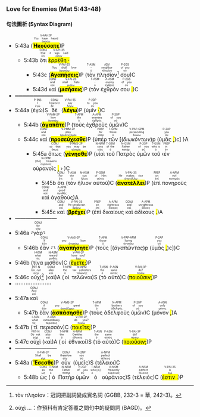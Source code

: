 
### Love for Enemies (Mat 5:43-48)



#### 句法圖析 (Syntax Diagram)

- 5:43a (<RUBY><ruby><ruby><mark class='verb'><strong>Ἠκούσατε</mark></strong><rt>ἀκούω</rt></ruby><rt>You have heard</rt></ruby><rt>V-AAI-2P</rt></RUBY>)P
	- 5:43b <RUBY><ruby><ruby>ὅτι<rt>ὅτι</rt></ruby><rt>that</rt></ruby><rt>CONJ</rt></RUBY> <RUBY><ruby><ruby><mark class='verb'>ἐρρέθη <mark class='punctuation'>·</mark></mark><rt>εἶπον</rt></ruby><rt>it was said</rt></ruby><rt>V-API-3S</rt></RUBY> 
		- 5:43c (<RUBY><ruby><ruby><mark class='verb'><strong>Ἀγαπήσεις</mark></strong><rt>ἀγαπάω</rt></ruby><rt>You shall love</rt></ruby><rt>V-FAI-2S</rt></RUBY>)P (<RUBY><ruby><ruby>τὸν<rt>ὁ</rt></ruby><rt>-</rt></ruby><rt>T-ASM</rt></RUBY> <RUBY><ruby><ruby>πλησίον<rt>πλησίον</rt></ruby><rt>neighbor</rt></ruby><rt>ADV</rt></RUBY>[^1] <RUBY><ruby><ruby>σου<rt>σύ</rt></ruby><rt>of you</rt></ruby><rt>P-2GS</rt></RUBY>)C
		- 5:43d <RUBY><ruby><ruby>καὶ<rt>καί</rt></ruby><rt>and</rt></ruby><rt>CONJ</rt></RUBY> (<RUBY><ruby><ruby><mark class='verb'><strong>μισήσεις</mark></strong><rt>μισέω</rt></ruby><rt>shall hate</rt></ruby><rt>V-FAI-2S</rt></RUBY>)P (<RUBY><ruby><ruby>τὸν<rt>ὁ</rt></ruby><rt>-</rt></ruby><rt>T-ASM</rt></RUBY> <RUBY><ruby><ruby>ἐχθρόν<rt>ἐχθρός</rt></ruby><rt>enemy</rt></ruby><rt>A-ASM</rt></RUBY> <RUBY><ruby><ruby>σου <mark class='punctuation'>.</mark><rt>σύ</rt></ruby><rt>of you</rt></ruby><rt>P-2GS</rt></RUBY>)C 
- ═════════════
- 5:44a (<RUBY><ruby><ruby>ἐγὼ<rt>ἐγώ</rt></ruby><rt>I</rt></ruby><rt>P-1NS</rt></RUBY>)S <RUBY><ruby><ruby>δὲ<rt>δέ</rt></ruby><rt>however</rt></ruby><rt>CONJ</rt></RUBY> (<RUBY><ruby><ruby><mark class='verb'><strong>λέγω</mark></strong><rt>λέγω</rt></ruby><rt>say</rt></ruby><rt>V-PAI-1S</rt></RUBY>)P (<RUBY><ruby><ruby>ὑμῖν <mark class='punctuation'>·</mark><rt>σύ</rt></ruby><rt>to you</rt></ruby><rt>P-2DP</rt></RUBY>)C 
	- 5:44b (<RUBY><ruby><ruby><mark class='verb'><strong>ἀγαπᾶτε</mark></strong><rt>ἀγαπάω</rt></ruby><rt>love</rt></ruby><rt>V-PAM-2P</rt></RUBY>)P (<RUBY><ruby><ruby>τοὺς<rt>ὁ</rt></ruby><rt>the</rt></ruby><rt>T-APM</rt></RUBY> <RUBY><ruby><ruby>ἐχθροὺς<rt>ἐχθρός</rt></ruby><rt>enemies</rt></ruby><rt>A-APM</rt></RUBY> <RUBY><ruby><ruby>ὑμῶν<rt>σύ</rt></ruby><rt>of you</rt></ruby><rt>P-2GP</rt></RUBY>)C
	- 5:44c <RUBY><ruby><ruby>καὶ<rt>καί</rt></ruby><rt>and</rt></ruby><rt>CONJ</rt></RUBY> (<RUBY><ruby><ruby><mark class='verb'><strong>προσεύχεσθε</mark></strong><rt>προσεύχομαι</rt></ruby><rt>pray</rt></ruby><rt>V-PMM-2P</rt></RUBY>)P {<RUBY><ruby><ruby>ὑπὲρ<rt>ὑπέρ</rt></ruby><rt>for</rt></ruby><rt>PREP</rt></RUBY> <RUBY><ruby><ruby>τῶν<rt>ὁ</rt></ruby><rt>those</rt></ruby><rt>T-GPM</rt></RUBY> [(<RUBY><ruby><ruby><em><em>διωκόντων</em></em><rt>διώκω</rt></ruby><rt>persecuting</rt></ruby><rt>V-PAP-GPM</rt></RUBY>)p (<RUBY><ruby><ruby>ὑμᾶς <mark class='punctuation'>,</mark><rt>σύ</rt></ruby><rt>you</rt></ruby><rt>P-2AP</rt></RUBY>)c] }A
		- 5:45a <RUBY><ruby><ruby>ὅπως<rt>ὅπως</rt></ruby><rt>so that</rt></ruby><rt>CONJ</rt></RUBY> (<RUBY><ruby><ruby><mark class='verb'><strong>γένησθε</mark></strong><rt>γίνομαι</rt></ruby><rt>you may be</rt></ruby><rt>V-AMS-2P</rt></RUBY>)P (<RUBY><ruby><ruby>υἱοὶ<rt>υἱός</rt></ruby><rt>sons</rt></ruby><rt>N-NPM</rt></RUBY> <RUBY><ruby><ruby>τοῦ<rt>ὁ</rt></ruby><rt>of the</rt></ruby><rt>T-GSM</rt></RUBY> <RUBY><ruby><ruby>Πατρὸς<rt>πατήρ</rt></ruby><rt>Father</rt></ruby><rt>N-GSM</rt></RUBY> <RUBY><ruby><ruby>ὑμῶν<rt>σύ</rt></ruby><rt>of you</rt></ruby><rt>P-2GP</rt></RUBY> <RUBY><ruby><ruby>τοῦ<rt>ὁ</rt></ruby><rt>who is</rt></ruby><rt>T-GSM</rt></RUBY> ‹<RUBY><ruby><ruby>ἐν<rt>ἐν</rt></ruby><rt>in</rt></ruby><rt>PREP</rt></RUBY> <RUBY><ruby><ruby>οὐρανοῖς <mark class='punctuation'>,</mark><rt>οὐρανός</rt></ruby><rt>[the] heavens</rt></ruby><rt>N-DPM</rt></RUBY> › )C
			- 5:45b <RUBY><ruby><ruby>ὅτι<rt>ὅτι</rt></ruby><rt>For</rt></ruby><rt>CONJ</rt></RUBY> (<RUBY><ruby><ruby>τὸν<rt>ὁ</rt></ruby><rt>the</rt></ruby><rt>T-ASM</rt></RUBY> <RUBY><ruby><ruby>ἥλιον<rt>ἥλιος</rt></ruby><rt>sun</rt></ruby><rt>N-ASM</rt></RUBY> <RUBY><ruby><ruby>αὐτοῦ<rt>αὐτός</rt></ruby><rt>of Him</rt></ruby><rt>P-GSM</rt></RUBY>)C (<RUBY><ruby><ruby><mark class='verb'><strong>ἀνατέλλει</mark></strong><rt>ἀνατέλλω</rt></ruby><rt>He makes rise</rt></ruby><rt>V-PAI-3S</rt></RUBY>)P (<RUBY><ruby><ruby>ἐπὶ<rt>ἐπί</rt></ruby><rt>on</rt></ruby><rt>PREP</rt></RUBY> <RUBY><ruby><ruby>πονηροὺς<rt>πονηρός</rt></ruby><rt>evil</rt></ruby><rt>A-APM</rt></RUBY> <RUBY><ruby><ruby>καὶ<rt>καί</rt></ruby><rt>and</rt></ruby><rt>CONJ</rt></RUBY> <RUBY><ruby><ruby>ἀγαθοὺς<rt>ἀγαθός</rt></ruby><rt>good</rt></ruby><rt>A-APM</rt></RUBY>)A
			- 5:45c <RUBY><ruby><ruby>καὶ<rt>καί</rt></ruby><rt>and</rt></ruby><rt>CONJ</rt></RUBY> (<RUBY><ruby><ruby><mark class='verb'><strong>βρέχει</mark></strong><rt>βρέχω</rt></ruby><rt>He sends rain</rt></ruby><rt>V-PAI-3S</rt></RUBY>)P (<RUBY><ruby><ruby>ἐπὶ<rt>ἐπί</rt></ruby><rt>on</rt></ruby><rt>PREP</rt></RUBY> <RUBY><ruby><ruby>δικαίους<rt>δίκαιος</rt></ruby><rt>righteous</rt></ruby><rt>A-APM</rt></RUBY> <RUBY><ruby><ruby>καὶ<rt>καί</rt></ruby><rt>and</rt></ruby><rt>CONJ</rt></RUBY> <RUBY><ruby><ruby>ἀδίκους <mark class='punctuation'>.</mark><rt>ἄδικος</rt></ruby><rt>unrighteous</rt></ruby><rt>A-APM</rt></RUBY>)A 
- ————————
- 5:46a ⸉<RUBY><ruby><ruby>γὰρ<rt>γάρ</rt></ruby><rt>for</rt></ruby><rt>CONJ</rt></RUBY>⸊
	- 5:46b <RUBY><ruby><ruby>ἐὰν<rt>ἐάν</rt></ruby><rt>If</rt></ruby><rt>CONJ</rt></RUBY> ⸉⸊ (<RUBY><ruby><ruby><mark class='verb'><strong>ἀγαπήσητε</mark></strong><rt>ἀγαπάω</rt></ruby><rt>you love</rt></ruby><rt>V-AAS-2P</rt></RUBY>)P {<RUBY><ruby><ruby>τοὺς<rt>ὁ</rt></ruby><rt>those</rt></ruby><rt>T-APM</rt></RUBY> [(<RUBY><ruby><ruby><em><em>ἀγαπῶντας</em></em><rt>ἀγαπάω</rt></ruby><rt>loving</rt></ruby><rt>V-PAP-APM</rt></RUBY>)p (<RUBY><ruby><ruby>ὑμᾶς <mark class='punctuation'>,</mark><rt>σύ</rt></ruby><rt>you</rt></ruby><rt>P-2AP</rt></RUBY>)c]}C 
- 5:46b (<RUBY><ruby><ruby>τίνα<rt>τίς</rt></ruby><rt>what</rt></ruby><rt>I-ASM</rt></RUBY> <RUBY><ruby><ruby>μισθὸν<rt>μισθός</rt></ruby><rt>reward</rt></ruby><rt>N-ASM</rt></RUBY>)C (<RUBY><ruby><ruby><mark class='verb'>ἔχετε;</mark><rt>ἔχω</rt></ruby><rt>have you?</rt></ruby><rt>V-PAI-2P</rt></RUBY>)P 
- 5:46c <RUBY><ruby><ruby>οὐχὶ<rt>οὐχί</rt></ruby><rt>Do not</rt></ruby><rt>PRT-N</rt></RUBY>[^2] (<RUBY><ruby><ruby>καὶ<rt>καί</rt></ruby><rt>also</rt></ruby><rt>CONJ</rt></RUBY>)A (<RUBY><ruby><ruby>οἱ<rt>ὁ</rt></ruby><rt>the</rt></ruby><rt>T-NPM</rt></RUBY> <RUBY><ruby><ruby>τελῶναι<rt>τελώνης</rt></ruby><rt>tax collectors</rt></ruby><rt>N-NPM</rt></RUBY>)S (<RUBY><ruby><ruby>τὸ<rt>ὁ</rt></ruby><rt>the</rt></ruby><rt>T-ASN</rt></RUBY> <RUBY><ruby><ruby>αὐτὸ<rt>αὐτός</rt></ruby><rt>same</rt></ruby><rt>P-ASN</rt></RUBY>)C (<RUBY><ruby><ruby><mark class='verb'>ποιοῦσιν;</mark><rt>ποιέω</rt></ruby><rt>do?</rt></ruby><rt>V-PAI-3P</rt></RUBY>)P 
- ⋯⋯⋯⋯⋯⋯⋯
- 5:47a <RUBY><ruby><ruby>καὶ<rt>καί</rt></ruby><rt>And</rt></ruby><rt>CONJ</rt></RUBY>
	- 5:47b <RUBY><ruby><ruby>ἐὰν<rt>ἐάν</rt></ruby><rt>if</rt></ruby><rt>CONJ</rt></RUBY> (<RUBY><ruby><ruby><mark class='verb'><strong>ἀσπάσησθε</mark></strong><rt>ἀσπάζομαι</rt></ruby><rt>you greet</rt></ruby><rt>V-AMS-2P</rt></RUBY>)P (<RUBY><ruby><ruby>τοὺς<rt>ὁ</rt></ruby><rt>the</rt></ruby><rt>T-APM</rt></RUBY> <RUBY><ruby><ruby>ἀδελφοὺς<rt>ἀδελφός</rt></ruby><rt>brothers</rt></ruby><rt>N-APM</rt></RUBY> <RUBY><ruby><ruby>ὑμῶν<rt>σύ</rt></ruby><rt>of you</rt></ruby><rt>P-2GP</rt></RUBY>)C (<RUBY><ruby><ruby>μόνον <mark class='punctuation'>,</mark><rt>μόνος</rt></ruby><rt>only</rt></ruby><rt>A-ASN</rt></RUBY>)A 
- 5:47b (<RUBY><ruby><ruby>τί<rt>τίς</rt></ruby><rt>what</rt></ruby><rt>I-ASN</rt></RUBY> <RUBY><ruby><ruby>περισσὸν<rt>περισσός</rt></ruby><rt>extraordinary</rt></ruby><rt>A-ASN</rt></RUBY>)C (<RUBY><ruby><ruby><mark class='verb'>ποιεῖτε;</mark><rt>ποιέω</rt></ruby><rt>do you?</rt></ruby><rt>V-PAI-2P</rt></RUBY>)P 
- 5:47c <RUBY><ruby><ruby>οὐχὶ<rt>οὐχί</rt></ruby><rt>Do not</rt></ruby><rt>PRT-N</rt></RUBY> (<RUBY><ruby><ruby>καὶ<rt>καί</rt></ruby><rt>also</rt></ruby><rt>CONJ</rt></RUBY>)A (<RUBY><ruby><ruby>οἱ<rt>ὁ</rt></ruby><rt>the</rt></ruby><rt>T-NPM</rt></RUBY> <RUBY><ruby><ruby>ἐθνικοὶ<rt>ἐθνικός</rt></ruby><rt>Gentiles</rt></ruby><rt>A-NPM</rt></RUBY>)S (<RUBY><ruby><ruby>τὸ<rt>ὁ</rt></ruby><rt>the</rt></ruby><rt>T-ASN</rt></RUBY> <RUBY><ruby><ruby>αὐτὸ<rt>αὐτός</rt></ruby><rt>same</rt></ruby><rt>P-ASN</rt></RUBY>)C (<RUBY><ruby><ruby><mark class='verb'>ποιοῦσιν;</mark><rt>ποιέω</rt></ruby><rt>do?</rt></ruby><rt>V-PAI-3P</rt></RUBY>)P 
- ————————
- 5:48a (<RUBY><ruby><ruby><mark class='verb'><strong>Ἔσεσθε</mark></strong><rt>εἰμί</rt></ruby><rt>Shall be</rt></ruby><rt>V-FMI-2P</rt></RUBY>)P <RUBY><ruby><ruby>οὖν<rt>οὖν</rt></ruby><rt>therefore</rt></ruby><rt>CONJ</rt></RUBY> (<RUBY><ruby><ruby>ὑμεῖς<rt>σύ</rt></ruby><rt>you</rt></ruby><rt>P-2NP</rt></RUBY>)S (<RUBY><ruby><ruby>τέλειοι<rt>τέλειος</rt></ruby><rt>perfect</rt></ruby><rt>A-NPM</rt></RUBY>)C
	- 5:48b <RUBY><ruby><ruby>ὡς<rt>ὡς</rt></ruby><rt>as</rt></ruby><rt>CONJ</rt></RUBY> (<RUBY><ruby><ruby>ὁ<rt>ὁ</rt></ruby><rt>the</rt></ruby><rt>T-NSM</rt></RUBY> <RUBY><ruby><ruby>Πατὴρ<rt>πατήρ</rt></ruby><rt>Father</rt></ruby><rt>N-NSM</rt></RUBY> <RUBY><ruby><ruby>ὑμῶν<rt>σύ</rt></ruby><rt>of you</rt></ruby><rt>P-2GP</rt></RUBY> <RUBY><ruby><ruby>ὁ<rt>ὁ</rt></ruby><rt>who [is]</rt></ruby><rt>T-NSM</rt></RUBY> <RUBY><ruby><ruby>οὐράνιος<rt>οὐράνιος</rt></ruby><rt>Heavenly</rt></ruby><rt>A-NSM</rt></RUBY>)S (<RUBY><ruby><ruby>τέλειός<rt>τέλειος</rt></ruby><rt>perfect</rt></ruby><rt>A-NSM</rt></RUBY>)C (<RUBY><ruby><ruby><mark class='verb'>ἐστιν <mark class='punctuation'>.</mark></mark><rt>εἰμί</rt></ruby><rt>is</rt></ruby><rt>V-PAI-3S</rt></RUBY>)P


[^1]: τὸν πλησίον：冠詞把副詞變成實名詞 (GGBB, 232-3 = 華, 242-3)。
[^2]: οὐχὶ ...：作預料有肯定答覆之問句中的疑問詞 (BAGD)。